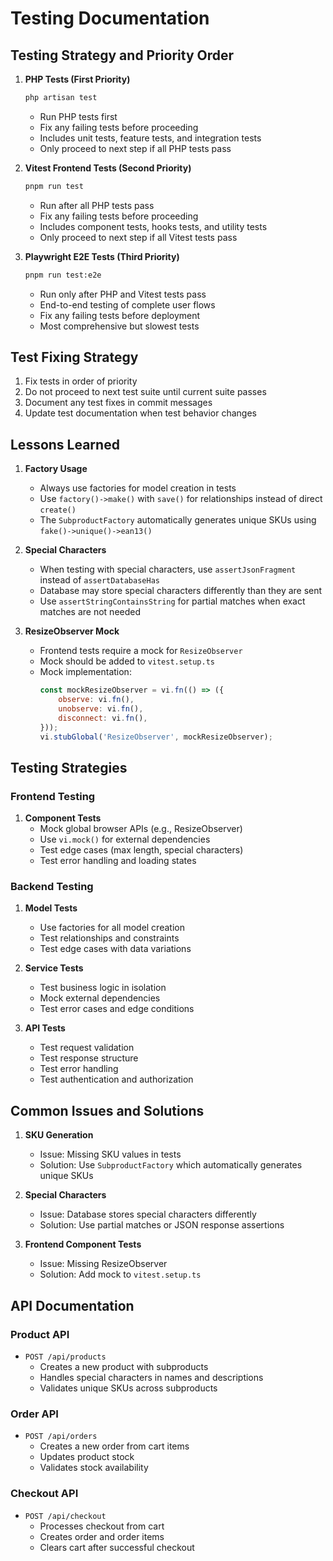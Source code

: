 # Testing Documentation

## Testing Strategy and Priority Order

1. **PHP Tests (First Priority)**
   ```bash
   php artisan test
   ```
   - Run PHP tests first
   - Fix any failing tests before proceeding
   - Includes unit tests, feature tests, and integration tests
   - Only proceed to next step if all PHP tests pass

2. **Vitest Frontend Tests (Second Priority)**
   ```bash
   pnpm run test
   ```
   - Run after all PHP tests pass
   - Fix any failing tests before proceeding
   - Includes component tests, hooks tests, and utility tests
   - Only proceed to next step if all Vitest tests pass

3. **Playwright E2E Tests (Third Priority)**
   ```bash
   pnpm run test:e2e
   ```
   - Run only after PHP and Vitest tests pass
   - End-to-end testing of complete user flows
   - Fix any failing tests before deployment
   - Most comprehensive but slowest tests

## Test Fixing Strategy
1. Fix tests in order of priority
2. Do not proceed to next test suite until current suite passes
3. Document any test fixes in commit messages
4. Update test documentation when test behavior changes

## Lessons Learned

1. **Factory Usage**
   - Always use factories for model creation in tests
   - Use `factory()->make()` with `save()` for relationships instead of direct `create()`
   - The `SubproductFactory` automatically generates unique SKUs using `fake()->unique()->ean13()`

2. **Special Characters**
   - When testing with special characters, use `assertJsonFragment` instead of `assertDatabaseHas`
   - Database may store special characters differently than they are sent
   - Use `assertStringContainsString` for partial matches when exact matches are not needed

3. **ResizeObserver Mock**
   - Frontend tests require a mock for `ResizeObserver`
   - Mock should be added to `vitest.setup.ts`
   - Mock implementation:
     ```javascript
     const mockResizeObserver = vi.fn(() => ({
         observe: vi.fn(),
         unobserve: vi.fn(),
         disconnect: vi.fn(),
     }));
     vi.stubGlobal('ResizeObserver', mockResizeObserver);
     ```

## Testing Strategies

### Frontend Testing
1. **Component Tests**
   - Mock global browser APIs (e.g., ResizeObserver)
   - Use `vi.mock()` for external dependencies
   - Test edge cases (max length, special characters)
   - Test error handling and loading states

### Backend Testing
1. **Model Tests**
   - Use factories for all model creation
   - Test relationships and constraints
   - Test edge cases with data variations

2. **Service Tests**
   - Test business logic in isolation
   - Mock external dependencies
   - Test error cases and edge conditions

3. **API Tests**
   - Test request validation
   - Test response structure
   - Test error handling
   - Test authentication and authorization

## Common Issues and Solutions

1. **SKU Generation**
   - Issue: Missing SKU values in tests
   - Solution: Use `SubproductFactory` which automatically generates unique SKUs

2. **Special Characters**
   - Issue: Database stores special characters differently
   - Solution: Use partial matches or JSON response assertions

3. **Frontend Component Tests**
   - Issue: Missing ResizeObserver
   - Solution: Add mock to `vitest.setup.ts`

## API Documentation

### Product API
- `POST /api/products`
  - Creates a new product with subproducts
  - Handles special characters in names and descriptions
  - Validates unique SKUs across subproducts

### Order API
- `POST /api/orders`
  - Creates a new order from cart items
  - Updates product stock
  - Validates stock availability

### Checkout API
- `POST /api/checkout`
  - Processes checkout from cart
  - Creates order and order items
  - Clears cart after successful checkout 
